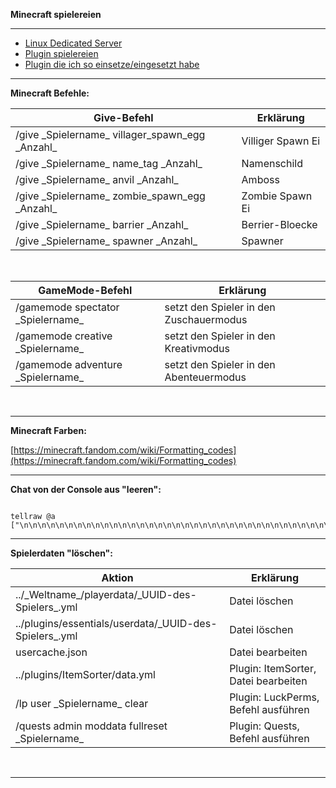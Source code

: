 
**Minecraft spielereien**

---

* [Linux Dedicated Server](https://github.com/dr-woitschek/minecraft/tree/main/JavaEdition/Dedicated_Server/)
* [Plugin spielereien](https://github.com/dr-woitschek/minecraft/tree/main/JavaEdition/Plugins/)
* [Plugin die ich so einsetze/eingesetzt habe](https://github.com/dr-woitschek/minecraft/tree/main/JavaEdition/Plugin_Konfigurationen/)

---

**Minecraft Befehle:**

<table><thead><tr><th>Give-Befehl</th><th>Erklärung</th></tr></thead><tbody><tr><td>/give _Spielername_ villager_spawn_egg _Anzahl_</td><td>Villiger Spawn Ei</td></tr><tr><td>/give _Spielername_ name_tag _Anzahl_</td><td>Namenschild</td></tr><tr><td>/give _Spielername_ anvil _Anzahl_</td><td>Amboss</td></tr><tr><td>/give _Spielername_ zombie_spawn_egg _Anzahl_</td><td>Zombie Spawn Ei</td></tr><tr><td>/give _Spielername_ barrier _Anzahl_</td><td>Berrier-Bloecke</td></tr><tr><td>/give _Spielername_ spawner _Anzahl_</td><td>Spawner</td></tr></tbody></table>
<br>
<table><thead><tr><th>GameMode-Befehl</th><th>Erklärung</th></tr></thead><tbody><tr><td>/gamemode spectator _Spielername_</td><td>setzt den Spieler in den Zuschauermodus</td></tr><tr><td>/gamemode creative _Spielername_</td><td>setzt den Spieler in den Kreativmodus</td></tr><tr><td>/gamemode adventure _Spielername_</td><td>setzt den Spieler in den Abenteuermodus</td></tr></tbody></table>
<br>

---

**Minecraft Farben:**

[https://minecraft.fandom.com/wiki/Formatting_codes](https://minecraft.fandom.com/wiki/Formatting_codes)

---

**Chat von der Console aus "leeren":**

```

tellraw @a ["\n\n\n\n\n\n\n\n\n\n\n\n\n\n\n\n\n\n\n\n\n\n\n\n\n\n\n\n\n\n\n\n\n\n\n\n\n\n\n\n\n\n\n\n\n\n\n\n\n\n\n\n\n\n\n\n\n\n\n\n\n\n\n\n\n\n\n\n\n\n\n\n\n\n\n\n\n\n\n\n\n\n\n\n\n\n\n\n\n\n\n\n\n\n\n\n\n\n\n\n"]

```

---

**Spielerdaten "löschen":**

<table><thead><tr><th>Aktion</th><th>Erklärung</th></tr></thead><tbody><tr><td>../_Weltname_/playerdata/_UUID-des-Spielers_.yml</td><td>Datei löschen</td></tr><tr><td>../plugins/essentials/userdata/_UUID-des-Spielers_.yml</td><td>Datei löschen</td></tr><tr><td>usercache.json</td><td>Datei bearbeiten</td></tr><tr><td>../plugins/ItemSorter/data.yml</td><td>Plugin: ItemSorter, Datei bearbeiten</td></tr><tr><td>/lp user _Spielername_ clear</td><td>Plugin: LuckPerms, Befehl ausführen</td></tr><tr><td>/quests admin moddata fullreset _Spielername_</td><td>Plugin: Quests, Befehl ausführen</td></tr></tbody></table>
<br>

---
